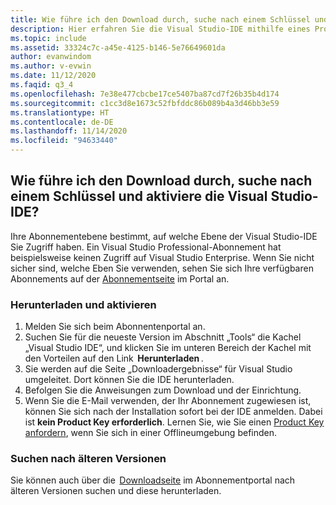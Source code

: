 ```yaml
---
title: Wie führe ich den Download durch, suche nach einem Schlüssel und aktiviere die Visual Studio-IDE?
description: Hier erfahren Sie die Visual Studio-IDE mithilfe eines Product Keys herunterladen, installieren und aktivieren.
ms.topic: include
ms.assetid: 33324c7c-a45e-4125-b146-5e76649601da
author: evanwindom
ms.author: v-evwin
ms.date: 11/12/2020
ms.faqid: q3_4
ms.openlocfilehash: 7e38e477cbcbe17ce5407ba87cd7f26b35b4d174
ms.sourcegitcommit: c1cc3d8e1673c52fbfddc86b089b4a3d46bb3e59
ms.translationtype: HT
ms.contentlocale: de-DE
ms.lasthandoff: 11/14/2020
ms.locfileid: "94633440"
---
```

## <a name="how-do-i-download-find-a-key-and-activate-the-visual-studio-ide"></a>Wie führe ich den Download durch, suche nach einem Schlüssel und aktiviere die Visual Studio-IDE?
Ihre Abonnementebene bestimmt, auf welche Ebene der Visual Studio-IDE Sie Zugriff haben. Ein Visual Studio Professional-Abonnement hat beispielsweise keinen Zugriff auf Visual Studio Enterprise. Wenn Sie nicht sicher sind, welche Eben Sie verwenden, sehen Sie sich Ihre verfügbaren Abonnements auf der [Abonnementseite](https://my.visualstudio.com/subscriptions) im Portal an. 

### <a name="how-to-download-and-activate"></a>Herunterladen und aktivieren 
1. Melden Sie sich beim Abonnentenportal an.  
0. Suchen Sie für die neueste Version im Abschnitt „Tools“ die Kachel „Visual Studio IDE“, und klicken Sie im unteren Bereich der Kachel mit den Vorteilen auf den Link  **Herunterladen** .  
0. Sie werden auf die Seite „Downloadergebnisse“ für Visual Studio umgeleitet. Dort können Sie die IDE herunterladen.  
0. Befolgen Sie die Anweisungen zum Download und der Einrichtung. 
0. Wenn Sie die E-Mail verwenden, der Ihr Abonnement zugewiesen ist, können Sie sich nach der Installation sofort bei der IDE anmelden. Dabei ist **kein Product Key erforderlich**. Lernen Sie, wie Sie einen [Product Key anfordern](https://docs.microsoft.com/visualstudio/subscriptions/find-keys), wenn Sie sich in einer Offlineumgebung befinden.

### <a name="find-an-older-version"></a>Suchen nach älteren Versionen 
Sie können auch über die  [Downloadseite](https://my.visualstudio.com/Downloads?q=visual%20studio&pgroup=) im Abonnementportal nach älteren Versionen suchen und diese herunterladen.
